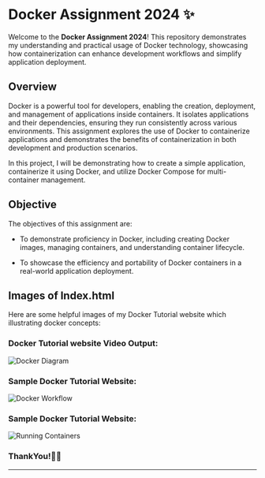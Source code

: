 # Docker Assignment 2024 ✨

Welcome to the **Docker Assignment 2024**! This repository demonstrates my understanding and practical usage of Docker technology, showcasing how containerization can enhance development workflows and simplify application deployment.


## Overview

Docker is a powerful tool for developers, enabling the creation, deployment, and management of applications inside containers. It isolates applications and their dependencies, ensuring they run consistently across various environments. This assignment explores the use of Docker to containerize applications and demonstrates the benefits of containerization in both development and production scenarios.

In this project, I will be demonstrating how to create a simple application, containerize it using Docker, and utilize Docker Compose for multi-container management. 

## Objective

The objectives of this assignment are:

- To demonstrate proficiency in Docker, including creating Docker images, managing containers, and understanding container lifecycle.

- To showcase the efficiency and portability of Docker containers in a real-world application deployment.


## Images of Index.html

Here are some helpful images of my Docker Tutorial website which illustrating docker concepts:

### Docker Tutorial website Video Output:
![Docker Diagram](https://github.com/user-attachments/assets/4dca248d-b104-4b1f-882f-2cf1cc265b4c)

### Sample Docker Tutorial Website:
![Docker Workflow](https://github.com/user-attachments/assets/29eba0bc-581a-4a63-84af-0240da6b969a)

### Sample Docker Tutorial Website:
![Running Containers](https://github.com/user-attachments/assets/9ced6be7-85e9-42cf-9a03-6774c5481454)


  ### ThankYou!🧑‍💻

---

               
                                   
  





